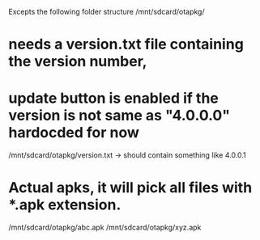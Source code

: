 Excepts the following folder structure
/mnt/sdcard/otapkg/
# needs a version.txt file containing the version number,
# update button is enabled if the version is not same as "4.0.0.0" hardocded for now
/mnt/sdcard/otapkg/version.txt      -> should contain something like 4.0.0.1
# Actual apks, it will pick all files with *.apk extension.
/mnt/sdcard/otapkg/abc.apk
/mnt/sdcard/otapkg/xyz.apk